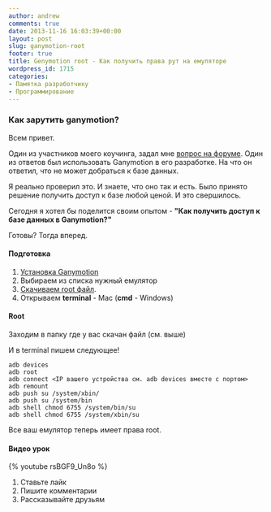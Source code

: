 ```yaml
---
author: andrew
comments: true
date: 2013-11-16 16:03:39+00:00
layout: post
slug: ganymotion-root
footer: true
title: Genymotion root - Как получить права рут на емуляторе
wordpress_id: 1715
categories:
- Памятка разработчику
- Программирование
---
```


### Как зарутить ganymotion?

Всем привет.

Один из участников моего коучинга, задал мне [вопрос на форуме](http://forum.android-helper.com.ua/viewtopic.php?f=15&t=9). Один из ответов был использовать Ganymotion в его разработке. На что он ответил, что не может добраться к базе данных.

Я реально проверил это. И знаете, что оно так и есть. Было принято решение получить доступ к базе любой ценой. И это свершилось.

Сегодня я хотел бы поделится своим опытом - **"Как получить доступ к базе данных в Ganymotion?"**

Готовы? Тогда вперед.

<!-- more -->

#### Подготовка

1. [Установка Ganymotion](http://android-helper.com.ua/android-studio-genymotion/)
2. Выбираем из списка нужный емулятор
3. [Скачиваем root файл](https://drive.google.com/file/d/0B-p1r5SNN4adTGgyajV6ckNtV00/edit?usp=sharing).
4. Открываем **terminal** - Mac (**cmd** - Windows)

#### Root

Заходим в папку где у вас скачан файл (см. выше)

И в terminal пишем следующее!

	adb devices
	adb root
	adb connect <IP вашего устройства см. adb devices вместе с портом>
	adb remount
	adb push su /system/xbin/
	adb push su /system/bin
	adb shell chmod 6755 /system/bin/su
	adb shell chmod 6755 /system/xbin/su

Все ваш емулятор теперь имеет права root.

#### Видео урок

{% youtube rsBGF9_Un8o %}


1. Ставьте лайк
2. Пишите комментарии
3. Рассказывайте друзьям